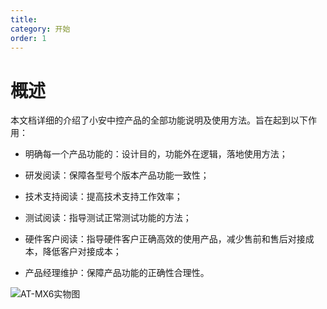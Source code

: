 ```yaml
---
title: 
category: 开始
order: 1
---
```

# 概述
本文档详细的介绍了小安中控产品的全部功能说明及使用方法。旨在起到以下作用：

- 明确每一个产品功能的：设计目的，功能外在逻辑，落地使用方法；

- 研发阅读：保障各型号个版本产品功能一致性；

- 技术支持阅读：提高技术支持工作效率； 

- 测试阅读：指导测试正常测试功能的方法； 

- 硬件客户阅读：指导硬件客户正确高效的使用产品，减少售前和售后对接成本，降低客户对接成本；

- 产品经理维护：保障产品功能的正确性合理性。

![AT-MX6实物图](https://github.com/ssmsky/ssmsky.github.io/blob/main/docs/pictures/AT-MX6.jpg)
